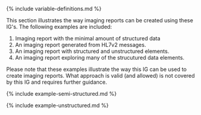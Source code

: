 {% include variable-definitions.md %}

This section illustrates the way imaging reports can be created using these IG's. The following examples are included:

1. Imaging report with the minimal amount of structured data
2. An imaging report generated from HL7v2 messages.
3. An imaging report with structured and unstructured elements.
4. An imaging report exploring many of the strucutured data elements.

Please note that these examples illustrate the way this IG can be used to create imaging reports. What approach is valid (and allowed) is not covered by this IG and requires further guidance.

{% include example-semi-structured.md %}

{% include example-unstructured.md %}